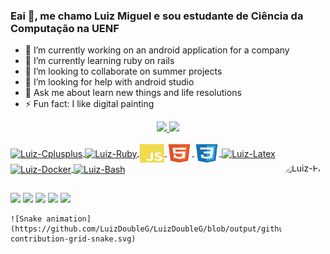 ### Eai 🤙, me chamo Luiz Miguel e sou estudante de Ciência da Computação na UENF


- 🔭 I’m currently working on an android application for a company
- 🌱 I’m currently learning ruby on rails
- 👯 I’m looking to collaborate on summer projects
- 🤔 I’m looking for help with android studio
- 💬 Ask me about learn new things and life resolutions
- ⚡ Fun fact: I like digital painting 

<div align="center">
  <a href="https://github.com/LuizDoubleG">
  <img height="180em" src="https://github-readme-stats.vercel.app/api?username=LuizDoubleG&show_icons=true&theme=outrun&include_all_commits=true&count_private=true"/>
  <img height="180em" src="https://github-readme-stats.vercel.app/api/top-langs/?username=LuizDoubleG&layout=compact&langs_count=7&theme=outrun"/>
</div>

<div style="display: inline_block"><br>
  <img align="center" alt="Luiz-Cplusplus" height="30" width="40" src="https://cdn.jsdelivr.net/gh/devicons/devicon/icons/cplusplus/cplusplus-original.svg">
  <img align="center" alt="Luiz-Ruby" height="30" width="40" src="https://cdn.jsdelivr.net/gh/devicons/devicon/icons/ruby/ruby-plain.svg">
  <img align="center" alt="Luiz-Js" height="30" width="40" src="https://raw.githubusercontent.com/devicons/devicon/master/icons/javascript/javascript-plain.svg">
  <img align="center" alt="Luiz-HTML" height="30" width="40" src="https://raw.githubusercontent.com/devicons/devicon/master/icons/html5/html5-original.svg">
  <img align="center" alt="Luiz-CSS" height="30" width="40" src="https://raw.githubusercontent.com/devicons/devicon/master/icons/css3/css3-original.svg">
  <img align="center" alt="Luiz-Latex" height="30" width="40" src="https://i.stack.imgur.com/AarYf.png">
  <img align="center" alt="Luiz-Docker" height="30" width="40" src="https://cdn.jsdelivr.net/gh/devicons/devicon/icons/docker/docker-original-wordmark.svg">
  <img align="center" alt="Luiz-Bash" height="30" width="40" src="https://cdn.jsdelivr.net/gh/devicons/devicon/icons/bash/bash-original.svg">
  <img align="right" alt="Luiz-Pic" height="180" style="border-radius:50px;" src="https://cdn.discordapp.com/attachments/871494120659632128/1055170762249621545/redSunrise2.png">
</div>
 
  ##
  
  <div> 
  <a href="https://www.instagram.com/luiz_doubleg/" target="_blank"><img src="https://img.shields.io/badge/-Instagram-C13584?style=for-the-badge&labelColor=C13584&logo=instagram&logoColor=white" target="_blank"></a>
 <a href="https://discord.com/users/427640703510904833" target="_blank"><img src="https://img.shields.io/badge/-Discord-5865F2?style=for-the-badge&logo=Discord&logoColor=white" target="_blank"></a>
  <a href = "mailto:20201100016@pq.uenf.br"><img src="https://img.shields.io/badge/-Gmail-c14438?style=for-the-badge&logo=Gmail&logoColor=white" target="_blank"></a>
  <a href="https://www.linkedin.com/in/luiz-miguel-guedes-gomes-47504522a" target="_blank"><img src="https://img.shields.io/badge/-LinkedIn-blue?style=for-the-badge&logo=Linkedin&logoColor=white" target="_blank"></a> 
  <a href="https://www.artstation.com/lmdoubleg" target="_blank"><img src="https://img.shields.io/badge/-ArtStation-%23333?style=for-the-badge&logo=ArtStation&logoColor=white" target="_blank"></a>

    ![Snake animation](https://github.com/LuizDoubleG/LuizDoubleG/blob/output/github-contribution-grid-snake.svg)
  </div>

 
